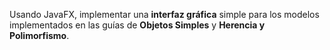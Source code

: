 Usando JavaFX, implementar una **interfaz gráfica** simple para los modelos implementados en las guías de **Objetos Simples** y **Herencia y Polimorfismo**.
